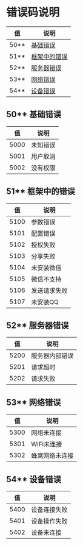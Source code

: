 # 错误码说明

值 | 说明
--- | ---
50** | [基础错误](#50)
51** | [框架中的错误](#51)
52** | [服务器错误](#52)
53** | [网络错误](#53)
54** | [设备错误](#54)

## <span id="50">50** 基础错误<span />

值 | 说明
--- | ---
5000 | 未知错误
5001 | 用户取消
5002 | 没有权限

## 51** 框架中的错误
<span id="51"><span />

值 | 说明
--- | ---
5100 | 参数错误
5101 | 配置错误
5102 | 授权失败
5103 | 分享失败
5104 | 未安装微信
5105 | 微信不支持
5106 | 发送请求失败
5107 | 未安装QQ

## <span id="52">52** 服务器错误<span />

值 | 说明
--- | ---
5200 | 服务器内部错误
5201 | 请求超时
5202 | 请求失败

## <span id="53">53** 网络错误<span />

值 | 说明
--- | ---
5300 | 网络未连接
5301 | WiFi未连接
5302 | 蜂窝网络未连接

## <span id="54">54** 设备错误<span />

值 | 说明
--- | ---
5400 | 设备连接失败
5401 | 设备操作失败
5402 | 设备未连接